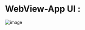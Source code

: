 # WebView-App UI :
![image](https://github.com/Mitesh2020/WebView-App/assets/75556442/d3399686-b644-4654-8c34-d31f70f43709)


